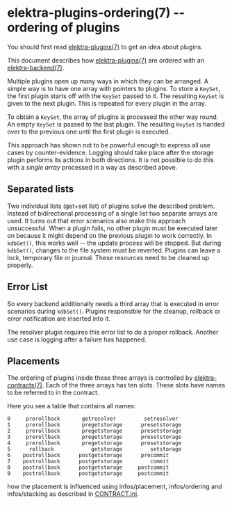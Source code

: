 elektra-plugins-ordering(7) -- ordering of plugins
==================================================

You should first read [elektra-plugins(7)](/src/plugins/) to get
an idea about plugins.

This document describes how [elektra-plugins(7)](/src/plugins/) are
ordered with an [elektra-backend(7)](elektra-backend.md).

Multiple plugins open up many ways in which they can be arranged.
A simple way is to have one array with pointers to plugins.  To store a
`KeySet`, the first plugin starts off with the `KeySet` passed to it.
The resulting `KeySet` is given to the next plugin.  This is repeated
for every plugin in the array.

To obtain a `KeySet`, the array of plugins is processed the other way
round. An empty `KeySet` is passed to the last plugin. The resulting
`KeySet` is handed over to the previous one until the first plugin
is executed.

This approach has shown not to be powerful enough to express all use
cases by counter-evidence.  Logging should take place after the storage
plugin performs its actions in both directions.  It is not possible to
do this with a *single array* processed in a way as described above.

## Separated lists

Two individual lists (get+set list) of plugins solve the described problem.
Instead of bidirectional processing of
a single list two separate arrays are used.  It turns out that error
scenarios also make this approach unsuccessful.  When a plugin fails,
no other plugin must be executed later on because it might depend on the
previous plugin to work correctly.  In `kdbGet()`, this works well --
the update process will be stopped.  But during `kdbSet()`, changes to
the file system must be reverted. Plugins can leave a lock, temporary
file or journal.  These resources need to be cleaned up properly.

## Error List

So every backend additionally needs a third array that is executed in
error scenarios during `kdbSet()`. Plugins responsible for the cleanup,
rollback or error notification are inserted into it.

The resolver plugin requires this error list to do a proper rollback.
Another use case is logging after a failure has happened.

## Placements

The ordering of plugins inside these three arrays is controlled by
[elektra-contracts(7)](elektra-contracts).
Each of the three arrays has ten slots.  These slots have
names to be referred to in the contract.

Here you see a table that contains all names:

	0     prerollback       getresolver         setresolver  
	1     prerollback       pregetstorage      presetstorage 
	2     prerollback       pregetstorage      presetstorage 
	3     prerollback       pregetstorage      presetstorage 
	4     prerollback       pregetstorage      presetstorage 
	5      rollback            getstorage         setstorage 
	6    postrollback      postgetstorage      precommit     
	7    postrollback      postgetstorage         commit     
	8    postrollback      postgetstorage     postcommit     
	9    postrollback      postgetstorage     postcommit     

how the placement is influenced using infos/placement, infos/ordering
and infos/stacking as described in
[CONTRACT.ini](/doc/CONTRACT.ini).

